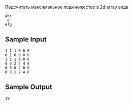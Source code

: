 Подсчитать максимальное подмножество в 2d array вида
```
abc
 d
efg
```

## Sample Input
```
1 1 1 0 0 0
0 1 0 0 0 0
1 1 1 0 0 0
0 0 2 4 4 0
0 0 0 2 0 0
0 0 1 2 4 0
```

## Sample Output
```
19
```